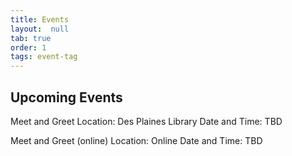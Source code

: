 ```yaml
---
title: Events
layout:  null
tab: true
order: 1
tags: event-tag
---
```


## Upcoming Events

Meet and Greet 
Location: Des Plaines Library 
Date and Time: TBD 
 
Meet and Greet (online) 
Location: Online 
Date and Time: TBD 
